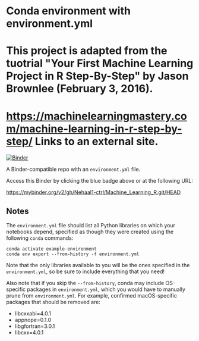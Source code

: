 # Conda environment with environment.yml
# This project is adapted from the tuotrial "Your First Machine Learning Project in R Step-By-Step" by Jason Brownlee (February 3, 2016).
# https://machinelearningmastery.com/machine-learning-in-r-step-by-step/ Links to an external site. 


[![Binder](http://mybinder.org/badge_logo.svg)](https://mybinder.org/v2/gh/Nehaal1-ctrl/Machine_Learning_R.git/HEAD)

A Binder-compatible repo with an `environment.yml` file.

Access this Binder by clicking the blue badge above or at the following URL:

https://mybinder.org/v2/gh/Nehaal1-ctrl/Machine_Learning_R.git/HEAD

## Notes
The `environment.yml` file should list all Python libraries on which your notebooks
depend, specified as though they were created using the following `conda` commands:

```
conda activate example-environment
conda env export --from-history -f environment.yml
```

Note that the only libraries available to you will be the ones specified in
the `environment.yml`, so be sure to include everything that you need! 

Also note that if you skip the `--from-history`, conda may include OS-specific
packages in `environment.yml`, which you would have to manually prune from
`environment.yml`.  For example, confirmed macOS-specific packages that should
be removed are:

* libcxxabi=4.0.1
* appnope=0.1.0
* libgfortran=3.0.1
* libcxx=4.0.1
